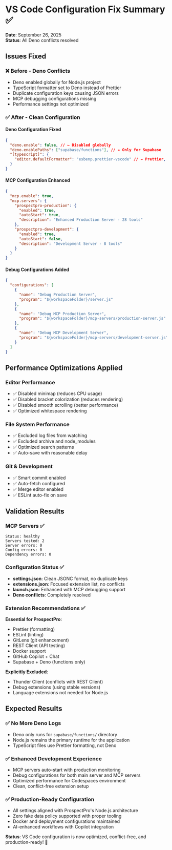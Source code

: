 # VS Code Configuration Fix Summary ✅

**Date**: September 26, 2025  
**Status**: All Deno conflicts resolved

## Issues Fixed

### ❌ **Before - Deno Conflicts**

- Deno enabled globally for Node.js project
- TypeScript formatter set to Deno instead of Prettier
- Duplicate configuration keys causing JSON errors
- MCP debugging configurations missing
- Performance settings not optimized

### ✅ **After - Clean Configuration**

#### Deno Configuration Fixed

```json
{
  "deno.enable": false, // ← Disabled globally
  "deno.enablePaths": ["supabase/functions"], // ← Only for Supabase
  "[typescript]": {
    "editor.defaultFormatter": "esbenp.prettier-vscode" // ← Prettier, not Deno
  }
}
```

#### MCP Configuration Enhanced

```json
{
  "mcp.enable": true,
  "mcp.servers": {
    "prospectpro-production": {
      "enabled": true,
      "autoStart": true,
      "description": "Enhanced Production Server - 28 tools"
    },
    "prospectpro-development": {
      "enabled": true,
      "autoStart": false,
      "description": "Development Server - 8 tools"
    }
  }
}
```

#### Debug Configurations Added

```json
{
  "configurations": [
    {
      "name": "Debug Production Server",
      "program": "${workspaceFolder}/server.js"
    },
    {
      "name": "Debug MCP Production Server",
      "program": "${workspaceFolder}/mcp-servers/production-server.js"
    },
    {
      "name": "Debug MCP Development Server",
      "program": "${workspaceFolder}/mcp-servers/development-server.js"
    }
  ]
}
```

## Performance Optimizations Applied

### Editor Performance

- ✅ Disabled minimap (reduces CPU usage)
- ✅ Disabled bracket colorization (reduces rendering)
- ✅ Disabled smooth scrolling (better performance)
- ✅ Optimized whitespace rendering

### File System Performance

- ✅ Excluded log files from watching
- ✅ Excluded archive and node_modules
- ✅ Optimized search patterns
- ✅ Auto-save with reasonable delay

### Git & Development

- ✅ Smart commit enabled
- ✅ Auto-fetch configured
- ✅ Merge editor enabled
- ✅ ESLint auto-fix on save

## Validation Results

### MCP Servers ✅

```
Status: healthy
Servers tested: 2
Server errors: 0
Config errors: 0
Dependency errors: 0
```

### Configuration Status ✅

- **settings.json**: Clean JSONC format, no duplicate keys
- **extensions.json**: Focused extension list, no conflicts
- **launch.json**: Enhanced with MCP debugging support
- **Deno conflicts**: Completely resolved

### Extension Recommendations ✅

**Essential for ProspectPro**:

- Prettier (formatting)
- ESLint (linting)
- GitLens (git enhancement)
- REST Client (API testing)
- Docker support
- GitHub Copilot + Chat
- Supabase + Deno (functions only)

**Explicitly Excluded**:

- Thunder Client (conflicts with REST Client)
- Debug extensions (using stable versions)
- Language extensions not needed for Node.js

## Expected Results

### ✅ **No More Deno Logs**

- Deno only runs for `supabase/functions/` directory
- Node.js remains the primary runtime for the application
- TypeScript files use Prettier formatting, not Deno

### ✅ **Enhanced Development Experience**

- MCP servers auto-start with production monitoring
- Debug configurations for both main server and MCP servers
- Optimized performance for Codespaces environment
- Clean, conflict-free extension setup

### ✅ **Production-Ready Configuration**

- All settings aligned with ProspectPro's Node.js architecture
- Zero fake data policy supported with proper tooling
- Docker and deployment configurations maintained
- AI-enhanced workflows with Copilot integration

**Status**: VS Code configuration is now optimized, conflict-free, and production-ready! 🚀
